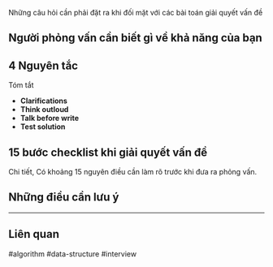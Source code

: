 

Những câu hỏi cần phải đặt ra khi đối mặt với các bài toán giải quyết vấn đề

## Người phỏng vấn cần biết gì về khả năng của bạn


## 4 Nguyên tắc
Tóm tắt
- **Clarifications**
- **Think outloud**
- **Talk before write**
- **Test solution**

## 15 bước checklist khi giải quyết vấn đề
Chi tiết, Có khoảng 15 nguyên điều cần làm rõ trước khi đưa ra phỏng vấn.



## Những điều cần lưu ý




---
## Liên quan

#algorithm #data-structure #interview

